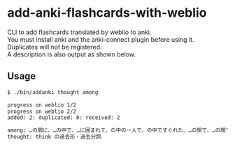 # add-anki-flashcards-with-weblio

CLI to add flashcards translated by weblio to anki.<br>
You must install anki and the anki-connect plugin before using it.<br>
Duplicates will not be registered.<br>
A description is also output as shown below.

## Usage

```bash
$ ./bin/addanki thought among

progress on weblio 1/2
progress on weblio 2/2
added: 2: duplicated: 0: received: 2

among: …の間に、…の中で、…に囲まれて、の中の一人で、の中ですぐれた、…の間で、…の間で(分配して)、…の間で(協力して)、…の間で互いに
thought: think の過去形・過去分詞
```
